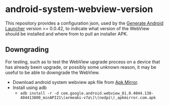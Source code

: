 # android-system-webview-version

This repository provides a configuration json, used by the [Generate Android Launcher](https://github.com/divvy-digital/android-watchdog) version >= 0.0.42, to indicate what version of the WebView should be installed and where from to pull an installer APK.

## Downgrading

For testing, such as to test the WebView upgrade process on a device that has already beein upgrade, or possibly some unknown reason, it may be useful to be able to downgrade the WebView.

- Download android system webview apk file from [Apk Mirror](https://www.apkmirror.com/apk/google-inc/android-system-webview/android-system-webview-81-0-4044-138-release/android-system-webview-81-0-4044-138-2-android-apk-download/).
- Install using adb
    - `adb install -r -d com.google.android.webview_81.0.4044.138-404413800_minAPI21\(armeabi-v7a\)\(nodpi\)_apkmirror.com.apk`
